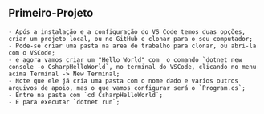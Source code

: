 ## Primeiro-Projeto
    - Após a instalação e a configuração do VS Code temos duas opções, criar um projeto local, ou no GitHub e clonar para o seu computador;
    - Pode-se criar uma pasta na area de trabalho para clonar, ou abri-la com o VSCode;
    - e agora vamos criar um "Hello World" com  o comando `dotnet new console -o CsharpHelloWorld`, no terminal do VSCode, clicando no menu acima Terminal -> New Terminal;
    - Note que ele já cria uma pasta com o nome dado e varios outros arquivos de apoio, mas o que vamos configurar será o `Program.cs`;
    - Entre na pasta com `cd CsharpHelloWorld`;
    - E para executar `dotnet run`;
